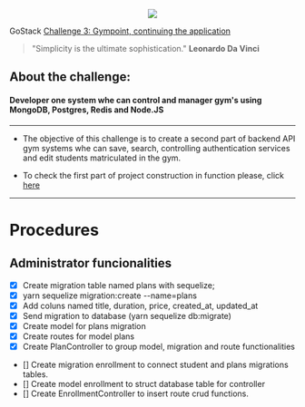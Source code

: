 
<p align="center">
  <img src="https://github.com/Rocketseat/bootcamp-gostack-desafio-02/blob/master/.github/logo.png?raw=true">


   GoStack
  [Challenge 3: Gympoint, continuing the application](#)

   > "Simplicity is the ultimate sophistication." **Leonardo Da Vinci**
</p>

## **About the challenge:**
#### **Developer one system whe can control and manager gym's using MongoDB, Postgres, Redis and Node.JS**
--------------------------------------------------------------
* The objective of this challenge is to create a second part of backend API gym systems whe can save, search, controlling authentication services and edit students matriculated in the gym.

* To check the first part of project construction in function please, click [here](https://github.com/SkullDarth/bootcamp-gostack-challenge-02)


--------------------------------------------------------------
# Procedures

## Administrator funcionalities
- [x] Create migration table named plans with sequelize;
- [x] yarn sequelize migration:create --name=plans
- [x] Add coluns named title, duration, price, created_at, updated_at
- [x] Send migration to database (yarn sequelize db:migrate)
- [x] Create model for plans migration
- [x] Create routes for model plans
- [x] Create PlanController to group model, migration and route functionalities
- [] Create migration enrollment to connect student and plans migrations tables.
- [] Create model enrollment to struct database table for controller
- [] Create EnrollmentController to insert route crud functions.
